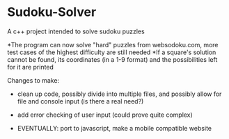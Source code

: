 Sudoku-Solver
=============

A c++ project intended to solve sudoku puzzles

*The program can now solve "hard" puzzles from websodoku.com, more test cases of the highest difficulty are still needed
*If a square's solution cannot be found, its coordinates (in a 1-9 format) and the possibilities left for it are printed

Changes to make:

* clean up code, possibly divide into multiple files, and possibly allow for file and console input (is there a real need?)
* add error checking of user input (could prove quite complex)

* EVENTUALLY: port to javascript, make a mobile compatible website
